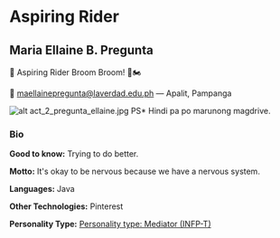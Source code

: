 # Aspiring Rider

## Maria Ellaine B. Pregunta

💨 Aspiring Rider 
Broom Broom! 🛴🏍 

📧 
maellainepregunta@laverdad.edu.ph — Apalit, Pampanga

![alt act_2_pregunta_ellaine.jpg](images/act_2_pregunta_ellaine.jpg) PS* Hindi pa po marunong magdrive.


### Bio

**Good to know:** Trying to do better. 

**Motto:** It's okay to be nervous because we have a nervous system.

**Languages:** Java

**Other Technologies:** Pinterest

**Personality Type:** [Personality type: Mediator (INFP-T)](https://www.16personalities.com/profiles/c5ea44cd4a89a)

<!-- END -->

